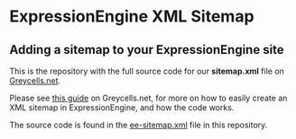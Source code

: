 # ExpressionEngine XML Sitemap

## Adding a sitemap to your ExpressionEngine site

This is the repository with the full source code for our **sitemap.xml** file on [Greycells.net](https://greycells.net/).

Please see [this guide](https://greycells.net/news/adding-a-sitemap-to-your-expressionengine-site) on Greycells.net, for more on how to easily create an XML sitemap in ExpressionEngine, and how the code works.

The source code is found in the [ee-sitemap.xml](https://github.com/tboelskifte/expressionengine-xml-sitemap/blob/main/ee-sitemap.xml) file in this repository.
